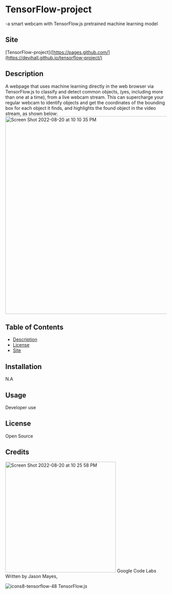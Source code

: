 # TensorFlow-project 
-a smart webcam with TensorFlow.js pretrained machine learning model

## Site
 [TensorFlow-project]([https://pages.github.com/](https://devihall.github.io/tensorflow-project/)

## Description
A webpage that uses machine learning directly in the web browser via TensorFlow.js to classify and detect common objects, (yes, including more than one at a time), from a live webcam stream.
This can supercharge your regular webcam to identify objects and get the coordinates of the bounding box for each object it finds, and highlights the found object in the video stream, as shown below:
<img width="616" alt="Screen Shot 2022-08-20 at 10 10 35 PM" src="https://user-images.githubusercontent.com/107077794/185772776-19889b35-569b-467f-80c6-d8acbca4560a.png">

## Table of Contents

- [Description](#description)
- [License](#license)
- [Site](#site)


## Installation
N.A

## Usage
Developer use

## License
Open Source

## Credits
<img width="345" alt="Screen Shot 2022-08-20 at 10 25 58 PM" src="https://user-images.githubusercontent.com/107077794/185772900-2d2e976f-8494-4328-977d-60a6d79e113a.png">
Google Code Labs Written by Jason Mayes,

![icons8-tensorflow-48](https://user-images.githubusercontent.com/107077794/185772930-8b64e92e-780c-45c2-82c0-a6dbd74caf8b.png)
TensorFlow.js


